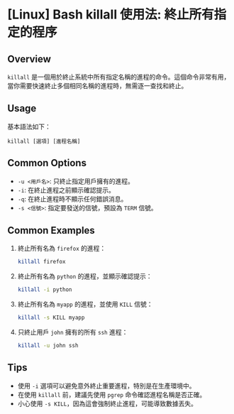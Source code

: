 # [Linux] Bash killall 使用法: 終止所有指定的程序

## Overview
`killall` 是一個用於終止系統中所有指定名稱的進程的命令。這個命令非常有用，當你需要快速終止多個相同名稱的進程時，無需逐一查找和終止。

## Usage
基本語法如下：
```
killall [選項] [進程名稱]
```

## Common Options
- `-u <用戶名>`: 只終止指定用戶擁有的進程。
- `-i`: 在終止進程之前顯示確認提示。
- `-q`: 在終止進程時不顯示任何錯誤消息。
- `-s <信號>`: 指定要發送的信號，預設為 `TERM` 信號。

## Common Examples
1. 終止所有名為 `firefox` 的進程：
   ```bash
   killall firefox
   ```

2. 終止所有名為 `python` 的進程，並顯示確認提示：
   ```bash
   killall -i python
   ```

3. 終止所有名為 `myapp` 的進程，並使用 `KILL` 信號：
   ```bash
   killall -s KILL myapp
   ```

4. 只終止用戶 `john` 擁有的所有 `ssh` 進程：
   ```bash
   killall -u john ssh
   ```

## Tips
- 使用 `-i` 選項可以避免意外終止重要進程，特別是在生產環境中。
- 在使用 `killall` 前，建議先使用 `pgrep` 命令確認進程名稱是否正確。
- 小心使用 `-s KILL`，因為這會強制終止進程，可能導致數據丟失。